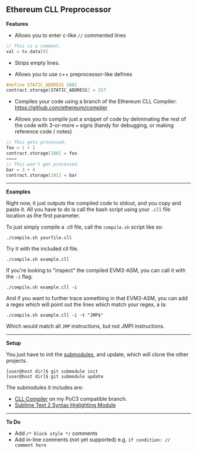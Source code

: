 Ethereum CLL Preprocessor
------

**Features**

- Allows you to enter c-like `//` commented lines

 ```cpp
 // This is a comment.
 val = tx.data[0]
```
- Strips empty lines.

- Allows you to use c++ preprocessor-like defines

 ```cpp
 #define STATIC_ADDRESS 1001
 contract.storage[STATIC_ADDRESS] = 257
```

- Compiles your code using a branch of the Ethereum CLL Compiler: https://github.com/ethereum/compiler

- Allows you to compile just a snippet of code by deliminating the rest of the code with 3-or-more `=` signs (handy for debugging, or making reference code / notes)

 ```cpp
 // This gets processed.
 foo = 1 + 2
 contract.storage[100] = foo
 ====
 // This won't get processed.
 bar = 3 + 4
 contract.storage[101] = bar
```

----
**Examples**

Right now, it just outputs the compiled code to stdout, and you copy and paste it. All you have to do is call the bash script using your `.cll` file location as the first parameter.

To just simply compile a .cll file, call the `compile.sh` script like so:

    ./compile.sh yourfile.cll

Try it with the included cll file.

    ./compile.sh example.cll

If you're looking to "inspect" the compiled EVM3-ASM, you can call it with the `-i` flag:

    ./compile.sh example.cll -i

And if you want to further trace something in that EVM3-ASM, you can add a regex which will point out the lines which match your regex, a la:

    ./compile.sh example.cll -i -t "JMP$" 

Which would match all `JMP` instructions, but not JMPI instructions.


----
**Setup**

You just have to init the [submodules](http://git-scm.com/book/en/Git-Tools-Submodules), and update, which will clone the other projects.

    [user@host dir]$ git submodule init
    [user@host dir]$ git submodule update

The submodules it includes are:

- [CLL Compiler](https://github.com/ethereum/compiler) on my PoC3 compatible branch.
- [Sublime Text 2 Syntax Higlighting Module](https://github.com/dougbtv/cll-syntaxhighlighter-st2)

---
**To Do**

- Add `/* block style */` comments
- Add in-line comments (not yet supported) e.g. `if condition: // comment here`
